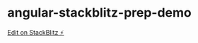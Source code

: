 # angular-stackblitz-prep-demo

[Edit on StackBlitz ⚡️](https://stackblitz.com/edit/angular-stackblitz-prep-demo)